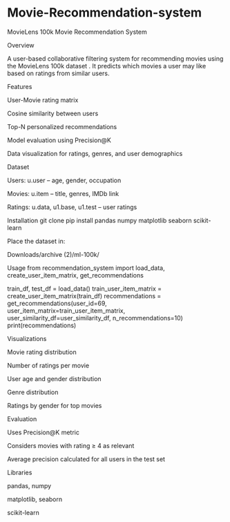 # Movie-Recommendation-system
MovieLens 100k Movie Recommendation System

Overview

A user-based collaborative filtering system for recommending movies using the MovieLens 100k dataset
.
It predicts which movies a user may like based on ratings from similar users.

Features

User-Movie rating matrix

Cosine similarity between users

Top-N personalized recommendations

Model evaluation using Precision@K

Data visualization for ratings, genres, and user demographics

Dataset

Users: u.user – age, gender, occupation

Movies: u.item – title, genres, IMDb link

Ratings: u.data, u1.base, u1.test – user ratings

Installation
git clone <repository-url>
pip install pandas numpy matplotlib seaborn scikit-learn


Place the dataset in:

Downloads/archive (2)/ml-100k/

Usage
from recommendation_system import load_data, create_user_item_matrix, get_recommendations

train_df, test_df = load_data()
train_user_item_matrix = create_user_item_matrix(train_df)
recommendations = get_recommendations(user_id=69, user_item_matrix=train_user_item_matrix, user_similarity_df=user_similarity_df, n_recommendations=10)
print(recommendations)

Visualizations

Movie rating distribution

Number of ratings per movie

User age and gender distribution

Genre distribution

Ratings by gender for top movies

Evaluation

Uses Precision@K metric

Considers movies with rating ≥ 4 as relevant

Average precision calculated for all users in the test set

Libraries

pandas, numpy

matplotlib, seaborn

scikit-learn
